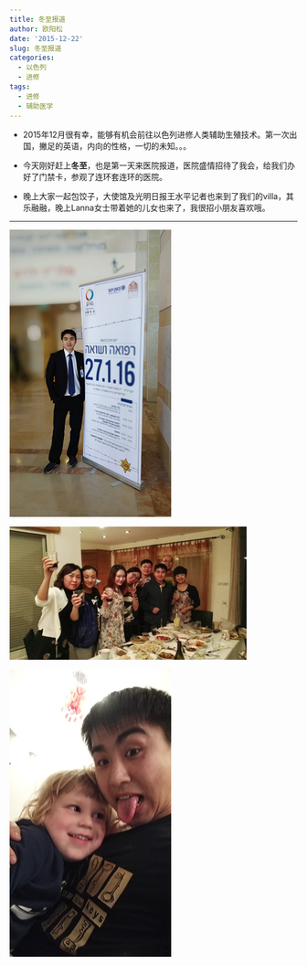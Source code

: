 ```yaml
---
title: 冬至报道
author: 欧阳松
date: '2015-12-22'
slug: 冬至报道
categories:
  - 以色列
  - 进修
tags:
  - 进修
  - 辅助医学
---
```


- 2015年12月很有幸，能够有机会前往以色列进修人类辅助生殖技术。第一次出国，撇足的英语，内向的性格，一切的未知。。。

- 今天刚好赶上**冬至**，也是第一天来医院报道，医院盛情招待了我会，给我们办好了门禁卡，参观了连环套连环的医院。

- 晚上大家一起包饺子，大使馆及光明日报王水平记者也来到了我们的villa，其乐融融，晚上Lanna女士带着她的儿女也来了，我很招小朋友喜欢哦。

---

![第一次出国](images/%E5%9B%BE%E7%89%87%201.png)


![相聚一堂](images/%E5%9B%BE%E7%89%87%202.jpg)

![粘人的小男人](images/baby-01.jpeg)
